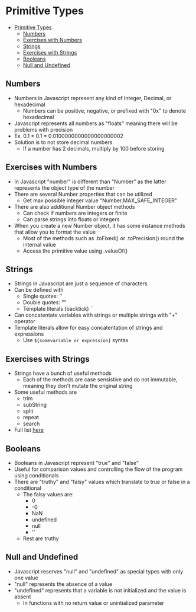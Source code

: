 # Primitive Types

<!-- TOC -->

- [Primitive Types](#primitive-types)
    - [Numbers](#numbers)
    - [Exercises with Numbers](#exercises-with-numbers)
    - [Strings](#strings)
    - [Exercises with Strings](#exercises-with-strings)
    - [Booleans](#booleans)
    - [Null and Undefined](#null-and-undefined)

<!-- /TOC -->

## Numbers

* Numbers in Javascript represent any kind of Integer, Decimal, or hexadecimal
    * Numbers can be positive, negative, or prefixed with "0x" to denote hexadecimal
* Javascript represents all numbers as "floats" meaning there will be problems with precision
* Ex. 0.1 * 0.1 = 0.0100000000000000000002
* Solution is to not store decimal numbers
    * If a number has 2 decimals, multiply by 100 before storing

## Exercises with Numbers

* In Javascript "number" is different than "Number" as the latter represents the object type of the number
* There are several Number properties that can be utilized
    * Get max possible integer value "Number.MAX_SAFE_INTEGER"
* There are also additional Number object methods
    * Can check if numbers are integers or finite
    * Can parse strings into floats or integers
* When you create a new Number object, it has some instance methods that allow you to format the value
    * Most of the methods such as .toFixed() or .toPrecision() round the internal value
    * Access the primitive value using .valueOf()

## Strings 

* Strings in Javascript are just a sequence of characters
* Can be defined with
    * Single quotes: ''
    * Double quotes: ""
    * Template literals (backtick) ``
* Can concatentate variables with strings or multiple strings with "+" operator
* Template literals allow for easy concatentation of strings and expressions
    * Use ```${somevariable or expression}``` syntax
 
## Exercises with Strings

* Strings have a bunch of useful methods
    * Each of the methods are case sensistive and do not immutable, meaning they don't mutate the original string
* Some useful methods are
    * trim
    * subString
    * split
    * repeat
    * search
* Full list [here](https://thejsbootcamp.com/fWpWQfJ6UAMRiAXAvbB9/14-primitive-types/04/)

## Booleans

* Booleans in Javascript represent "true" and "false"
* Useful for comparison values and controlling the flow of the program using conditionals
* There are "truthy" and "falsy" values which translate to true or false in a conditional
    * The falsy values are:
        * 0
        * -0
        * NaN
        * undefined
        * null
        * ''
    * Rest are truthy

## Null and Undefined

* Javascript reserves "null" and "undefined" as special types with only one value
* "null" represents the absence of a value
* "undefined" represents that a variable is not initialized and the value is absent
    * In functions with no return value or unintialized parameter







